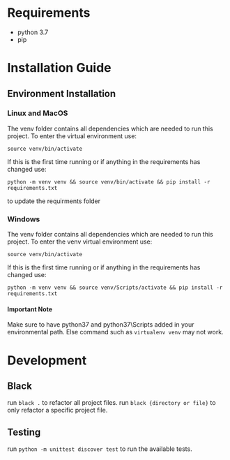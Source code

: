# Requirements
- python 3.7
- pip

# Installation Guide
## Environment Installation
### Linux and MacOS

The venv folder contains all dependencies which are needed to run this project. To enter the virtual environment use:

`source venv/bin/activate `

If this is the first time running or if anything in the requirements has changed use:

`python -m venv venv && source venv/bin/activate && pip install -r requirements.txt `

to update the requirments folder

### Windows
The venv folder contains all dependencies which are needed to run this project. To enter the venv virtual environment use: 

`source venv/bin/activate `

If this is the first time running or if anything in the requirements has changed use:

`python -m venv venv && source venv/Scripts/activate && pip install -r requirements.txt `

#### Important Note
Make sure to have python37 and python37\Scripts added in your environmental path.
Else command such as ```virtualenv venv``` may not work.

# Development
## Black
run `black .` to refactor all project files.
run `black {directory or file}` to only refactor a specific project file.

## Testing
run `python -m unittest discover test` to run the available tests.

